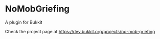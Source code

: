 # NoMobGriefing
A plugin for Bukkit

Check the project page at https://dev.bukkit.org/projects/no-mob-griefing
